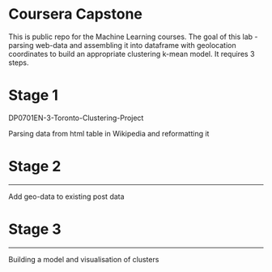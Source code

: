 # Coursera Capstone

This is public repo for the Machine Learning courses.
The goal of this lab - parsing web-data and assembling it into dataframe with geolocation coordinates to build
an appropriate clustering k-mean model. It requires 3 steps.

# Stage 1
DP0701EN-3-Toronto-Clustering-Project

Parsing data from html table in Wikipedia and reformatting it

# Stage 2
---------

Add geo-data to existing post data

# Stage 3
---------

Building a model and visualisation of clusters
